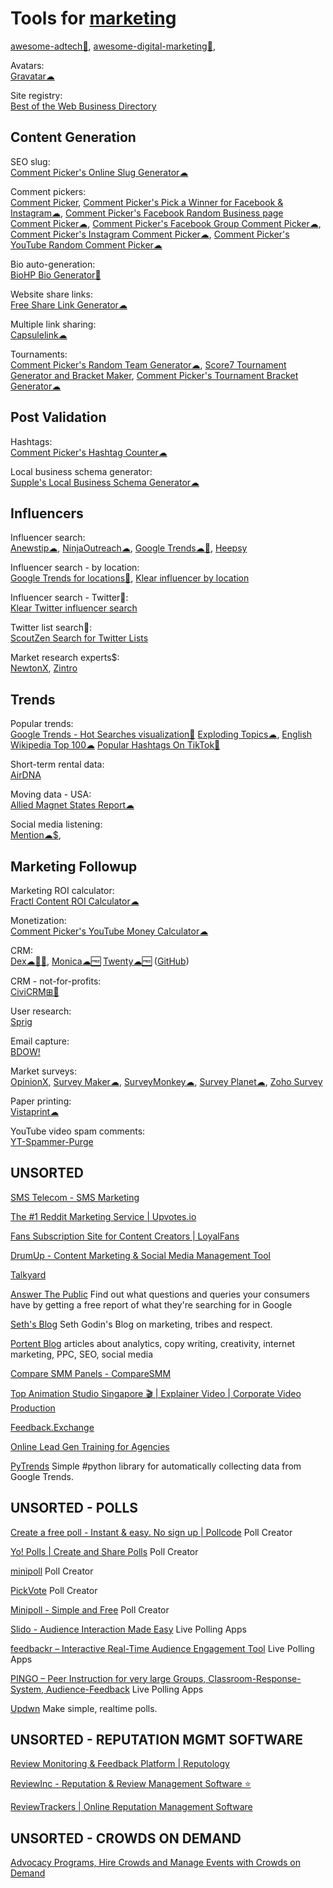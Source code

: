 
# Tools for [marketing](https://gainedin.site/marketing/)

[awesome-adtech💩](https://github.com/AirGrid/awesome-adtech),
[awesome-digital-marketing💩](https://github.com/paulbradish/awesome-digital-marketing),

Avatars:  
[Gravatar☁](https://en.gravatar.com/)

Site registry:  
[Best of the Web Business Directory](https://botw.org/)

## Content Generation

SEO slug:  
[Comment Picker's Online Slug Generator☁](https://commentpicker.com/slugify.php)

Comment pickers:  
[Comment Picker](https://commentpicker.com/),
[Comment Picker's Pick a Winner for Facebook & Instagram☁](https://commentpicker.com/facebook-instagram.php),
[Comment Picker's Facebook Random Business page Comment Picker☁](https://commentpicker.com/facebook-business.php),
[Comment Picker's Facebook Group Comment Picker☁](https://commentpicker.com/facebook-groups.php),
[Comment Picker's Instagram Comment Picker☁](https://commentpicker.com/business-instagram.php),
[Comment Picker's YouTube Random Comment Picker☁](https://commentpicker.com/youtube.php)

Bio auto-generation:  
[BioHP Bio Generator🎰](https://tools.highperformr.ai/bio-generator)

Website share links:  
[Free Share Link Generator☁](https://www.websiteplanet.com/webtools/sharelink/)

Multiple link sharing:  
[Capsulelink☁](https://capsulelink.com/)

Tournaments:  
[Comment Picker's Random Team Generator☁](https://commentpicker.com/team-generator.php),
[Score7 Tournament Generator and Bracket Maker](https://www.score7.io/),
[Comment Picker's Tournament Bracket Generator☁](https://commentpicker.com/tournament-bracket-generator.php)

## Post Validation

Hashtags:  
[Comment Picker's Hashtag Counter☁](https://commentpicker.com/hashtag-counter.php)

Local business schema generator:  
[Supple's Local Business Schema Generator☁](https://supple.com.au/tools/local-business-schema-generator/)

## Influencers

Influencer search:  
[Anewstip☁](https://anewstip.com/),
[NinjaOutreach☁](https://ninjaoutreach.com/),
[Google Trends☁🧛](https://trends.google.com/),
[Heepsy](https://www.heepsy.com/)

Influencer search - by location:  
[Google Trends for locations🧛](https://mashups.appb.in/google-trend-mashup),
[Klear influencer by location](https://klear.com/free-tools/find-influencers-by-location)

Influencer search - Twitter🧛:  
[Klear Twitter influencer search](https://klear.com/free-tools/find-twitter-influencers)

Twitter list search🧛:  
[ScoutZen Search for Twitter Lists](https://www.scoutzen.com/twitter-lists/search)

Market research experts$:  
[NewtonX](https://www.newtonx.com/),
[Zintro](https://www.zintro.com/)

## Trends

Popular trends:  
[Google Trends - Hot Searches visualization🧛](https://trends.google.com/trends/hottrends/visualize)
[Exploding Topics☁](https://explodingtopics.com/),
[English Wikipedia Top 100☁](https://top.hatnote.com/)
[Popular Hashtags On TikTok🧛](https://ads.tiktok.com/business/creativecenter/inspiration/)

Short-term rental data:  
[AirDNA](https://www.airdna.co/)

Moving data - USA:  
[Allied Magnet States Report☁](https://www.allied.com/migration-map)

Social media listening:  
[Mention☁$](https://mention.com/),

## Marketing Followup

Marketing ROI calculator:  
[Fractl Content ROI Calculator☁](http://frac.tl/content-roi-calc/)

Monetization:  
[Comment Picker's YouTube Money Calculator☁](https://commentpicker.com/youtube-money-calculator.php)

CRM:  
[Dex☁🍎🤖](https://getdex.com/),
[Monica☁🆓](https://github.com/monicahq/monica)
[Twenty☁🆓](https://twenty.com/) ([GitHub](https://github.com/twentyhq/twenty))

CRM - not-for-profits:  
[CiviCRM⊞🐧](https://civicrm.org/)

User research:  
[Sprig](https://sprig.com/)

Email capture:  
[BDOW!](https://bdow.com/)

Market surveys:  
[OpinionX](https://www.opinionx.co/),
[Survey Maker☁](https://www.survey-maker.com/),
[SurveyMonkey☁](https://www.surveymonkey.com/),
[Survey Planet☁](https://surveyplanet.com/),
[Zoho Survey](https://www.zoho.com/survey/)

Paper printing:  
[Vistaprint☁](https://www.vistaprint.com/)

YouTube video spam comments:  
[YT-Spammer-Purge](https://github.com/ThioJoe/YT-Spammer-Purge)

## UNSORTED

[SMS Telecom - SMS Marketing](https://sms-telecom.com/)

[The #1 Reddit Marketing Service | Upvotes.io](https://upvotes.io/)

[Fans Subscription Site for Content Creators | LoyalFans](https://www.loyalfans.com/)

[DrumUp - Content Marketing & Social Media Management Tool](https://drumup.io/)

[Talkyard](https://www.talkyard.io/)

[Answer The Public](https://answerthepublic.com/)
Find out what questions and queries your consumers have by getting a free report of what they're searching for in Google

[Seth's Blog](https://seths.blog)
Seth Godin's Blog on marketing, tribes and respect.

[Portent Blog](https://www.portent.com/blog)
articles about analytics, copy writing, creativity, internet marketing, PPC, SEO, social media

[Compare SMM Panels - CompareSMM](https://www.comparesmm.com/smm-panels)

[Top Animation Studio Singapore 🎬 | Explainer Video | Corporate Video Production](https://gramvideos.com/)

[Feedback.Exchange](https://feedback.exchange/)

[Online Lead Gen Training for Agencies](https://folyo.me/blog/)

[PyTrends](https://github.com/GeneralMills/pytrends)
Simple #python library for automatically collecting data from Google Trends.

## UNSORTED - POLLS

[Create a free poll - Instant & easy. No sign up | Pollcode](https://pollcode.com/)
Poll Creator

[Yo! Polls | Create and Share Polls](https://www.yopolls.com/)
Poll Creator

[minipoll](https://minipoll.co/)
Poll Creator

[PickVote](https://pickvote.web.app/)
Poll Creator

[Minipoll - Simple and Free](https://minipoll.co/)
Poll Creator

[Slido - Audience Interaction Made Easy](https://www.slido.com/)
Live Polling Apps

[feedbackr – Interactive Real-Time Audience Engagement Tool](https://www.feedbackr.io/)
Live Polling Apps

[PINGO – Peer Instruction for very large Groups, Classroom-Response-System, Audience-Feedback](https://trypingo.com/)
Live Polling Apps

[Updwn](http://updwn.co/)
Make simple, realtime polls.

## UNSORTED - REPUTATION MGMT SOFTWARE

[Review Monitoring & Feedback Platform | Reputology](https://www.reputology.com/)

[ReviewInc - Reputation & Review Management Software ⭐](https://reviewinc.com/)

[ReviewTrackers | Online Reputation Management Software](https://www.reviewtrackers.com/)

## UNSORTED - CROWDS ON DEMAND

[Advocacy Programs, Hire Crowds and Manage Events with Crowds on Demand](https://crowdsondemand.com/)
